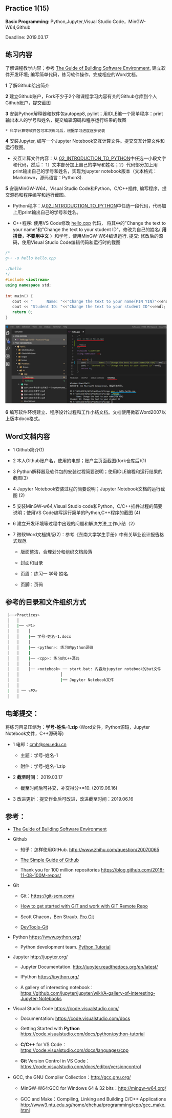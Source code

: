 ## Practice 1(15)

**Basic Programming**: Python,Jupyter,Visual Studio Code，MinGW-W64,Github

Deadline: 2019.03.17

## 练习内容

了解课程教学内容；参考 [The Guide of Building Software Environment](https://github.com/PySEE/home/tree/S2019/guide/BuildingSoftwareEnvironment.md), 建立软件开发环境; 编写简单代码，练习软件操作，完成相应的Word文档。

**1** 了解Github给出简介

**2** 建立Github账户，Fork不少于2个和课程学习内容有关的Github仓库到个人Github账户，提交截图

**3** 安装Python解释器和软件包autopep8, pylint；用IDLE编一个简单程序：print输出本人的学号和姓名，提交编辑源码和程序运行结果的截图

    * 科学计算等软件包可本次练习后，根据学习进度逐步安装  

**4** 安装Jupyter, 编写一个Jupyter Notebook交互计算文件。提交交互计算文件和运行截图。
   
* 交互计算文件内容：从 [02_INTRODUCTION_TO_PYTHON](http://nbviewer.jupyter.org/github/PySEE/home/blob/S2019/notebook/Unit1-2-02_INTRODUCTION_TO_PYTHON.ipynb)中任选一小段文字和代码，然后： 1）文本部分加上自己的学号和姓名；2）代码部分加上用print输出自己的学号和姓名，实现为jupyter notebook版本（文本格式：Markdown，源码语言：Python3).

**5** 安装MinGW-W64，Visual Studio Code和Python，C/C++插件, 编写程序，提交源码和程序编写和运行截图。
   
* Python程序：从[02_INTRODUCTION_TO_PYTHON](http://nbviewer.jupyter.org/github/PySEE/home/blob/S2019/notebook/Unit1-2-02_INTRODUCTION_TO_PYTHON.ipynb)中任选一段代码，代码加上用print输出自己的学号和姓名。

* C++程序: 使用VS Code修改 [hello.cpp](./cpp/hello.cpp) 代码， 将其中的"Change the text to your name"和"Change the text to your student ID"，修改为自己的姓名( **用拼音，不要用中文** ）和学号，使用MinGW-W64编译运行. 提交: 修改后的源码，使用Visual Studio Code编辑代码和运行时的截图

```cpp 
/*
g++ -o hello hello.cpp

./hello
*/
#include <iostream>
using namespace std;
 
int main() {
   cout << "      Name: "<<"Change the text to your name(PIN YIN)"<<endl;
   cout << "Student ID: "<<"Change the text to your student ID"<<endl;
   return 0;
}
```

![vscode-gcc](./img/vscode-gcc.jpg)


**6** 编写软件环境建立、程序设计过程和工作小结文档。文档使用微软Word2007以上版本docx格式。

## Word文档内容

  * 1 Github简介(1)
   
  * 2 本人Github账户名，使用的电邮；账户主页面截图(fork仓库后)(1)
  
  * 3 Python解释器及软件包的安装过程简要说明；使用IDLE编程和运行结果的截图(3)
  
  * 4 Jupyter Notebook安装过程的简要说明；Jupyter Notebook文档的运行截图 (2)

  * 5 安装MinGW-w64,Visual Studio code和Python，C/C++插件过程的简要说明；使用VS Code编写运行简单的Python,C++程序的截图 (4)
  
  * 6 建立开发环境等过程中出现的问题和解决方法,工作小结（2）

  * 7 微软Word文档排版(2)：参考《东南大学学生手册》中有关毕业设计报告格式规范
      
      * 版面整洁，合理划分和组织文档段落
      
      * 封面和目录
      
      * 页眉：练习一  学号 姓名
      
      * 页脚：页码

## 参考的目录和文件组织方式

```bash
 ├──<Practices>
 │   │ 
 │   |── <P1>
 │   │    │ 
 │   │    |── 学号-姓名-1.docx
 │   │    │ 
 │   │    |── <python>: 练习的python源码
 │   │    |
 │   │    |── <cpp>: 练习的C++源码
 │   │    │ 
 │   │    │── <notebook> ── start.bat: 内容为jupyter notebook的bat文件 
 │   │                  │     
 │   │                  |── Jupyter Notebook文件
 │   │
 |   │ ── <P2>
 │   │ 
```

## 电邮提交：

将练习目录压缩为：**学号-姓名-1.zip** (Word文件，Python源码，Jupyter Notebook文件，C++源码等)

* 1 电邮：cmh@seu.edu.cn

  * 主题：学号-姓名-1
  
  * 附件：学号-姓名-1.zip

* 2 **截至时间：** 2019.03.17

  * 截至时间后可补交，补交得分<=10. (2019.06.16)

* 3 改进更新：提交作业后可改进，改进截至时间：2019.06.16

## 参考：

* [The Guide of Building Software Environment](https://github.com/PySEE/home/tree/S2019/guide/BuildingSoftwareEnvironment.md) 

* Github
 
  * 知乎：怎样使用GitHub. http://www.zhihu.com/question/20070065

  * [The Simple Guide of Github](https://github.com/PySEE/home/blob/S2019/guide/TheSimpleGuide2Github.md)

  * Thank you for 100 million repositories https://blog.github.com/2018-11-08-100M-repos/
    
* Git
   
   * Git：https://git-scm.com/

   * [How to get started with GIT and work with GIT Remote Repo](http://www3.ntu.edu.sg/home/ehchua/programming/howto/Git_HowTo.html)

   * Scott Chacon，Ben Straub. [Pro Git](https://git-scm.com/book/en/v2/Getting-Started-About-Version-Control)

   * [DevTools-Git](http://nbviewer.jupyter.org/github/PySEE/home/blob/S2019/notebook/Unit7-5-DevTools-Git.ipynb)

* Python https://www.python.org/

   * Python development team. [Python Tutorial](https://docs.python.org/tutorial/index.html)

* Jupyter  http://jupyter.org/
    
    * Jupyter Documentation. http://jupyter.readthedocs.org/en/latest/
    
    * IPython https://ipython.org/
    
    * A gallery of interesting notebook： https://github.com/jupyter/jupyter/wiki/A-gallery-of-interesting-Jupyter-Notebooks

* Visual Studio Code  https://code.visualstudio.com/
  
   * Documentation: https://code.visualstudio.com/docs

   * Getting Started with **Python** https://code.visualstudio.com/docs/python/python-tutorial

   * **C/C++** for VS Code： https://code.visualstudio.com/docs/languages/cpp

   * **Git** Version Control in VS Code：https://code.visualstudio.com/docs/editor/versioncontrol

* GCC, the GNU Compiler Collection：http://gcc.gnu.org/

   * MinGW-W64:GCC for Windows 64 & 32 bits：http://mingw-w64.org/

   * GCC and Make：Compiling, Linking and Building C/C++ Applications http://www3.ntu.edu.sg/home/ehchua/programming/cpp/gcc_make.html

